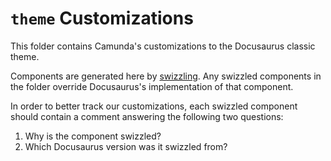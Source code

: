 # `theme` Customizations

This folder contains Camunda's customizations to the Docusaurus classic theme.

Components are generated here by [swizzling](https://docusaurus.io/docs/swizzling). Any swizzled components in the folder override Docusaurus's implementation of that component.

In order to better track our customizations, each swizzled component should contain a comment answering the following two questions:

1. Why is the component swizzled?
2. Which Docusaurus version was it swizzled from?
